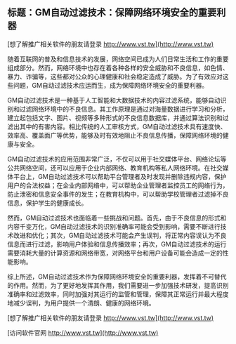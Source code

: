 ## **标题：GM自动过滤技术：保障网络环境安全的重要利器**

[想了解推广相关软件的朋友请登录 http://www.vst.tw](http://www.vst.tw)

随着互联网的普及和信息技术的发展，网络空间已成为人们日常生活和工作的重要组成部分。然而，网络环境中也存在着各种各样的安全威胁和不良信息，如色情、暴力、诈骗等，这些都对公众的心理健康和社会稳定造成了威胁。为了有效应对这些问题，GM自动过滤技术应运而生，成为保障网络环境安全的重要利器。

GM自动过滤技术是一种基于人工智能和大数据技术的内容过滤系统，能够自动识别和过滤网络环境中的不良信息。其工作原理是通过对海量数据进行学习和分析，建立起包括文字、图片、视频等多种形式的不良信息数据库，并通过算法识别和过滤出其中的有害内容。相比传统的人工审核方式，GM自动过滤技术具有速度快、效率高、覆盖面广等优势，能够及时有效地阻止不良信息传播，保障网络环境的健康与安全。

GM自动过滤技术的应用范围非常广泛，不仅可以用于社交媒体平台、网络论坛等公共网络空间，还可以应用于企业内部网络、教育机构等私人网络环境。在社交媒体平台上，GM自动过滤技术可以帮助平台管理者及时发现并删除违规内容，保护用户的合法权益；在企业内部网络中，可以帮助企业管理者监控员工的网络行为，防止泄密和信息安全事件的发生；在教育机构中，可以帮助学校管理者过滤掉不良信息，保护学生的健康成长。

然而，GM自动过滤技术也面临着一些挑战和问题。首先，由于不良信息的形式和内容千变万化，GM自动过滤技术的识别准确率可能会受到影响，需要不断进行技术改进和优化；其次，GM自动过滤技术可能会产生误判，将正常内容误认为不良信息而进行过滤，影响用户体验和信息传播效率；再次，GM自动过滤技术的运行需要消耗大量的计算资源和网络带宽，对网络平台和用户设备可能会造成一定的性能影响。

综上所述，GM自动过滤技术作为保障网络环境安全的重要利器，发挥着不可替代的作用。然而，为了更好地发挥其作用，我们需要进一步加强技术研发，提高识别准确率和过滤效率，同时加强对其运行的监管和管理，保障其正常运行并最大程度地减少误判，为用户提供一个清朗、健康的网络环境。

[想了解推广相关软件的朋友请登录 http://www.vst.tw](http://www.vst.tw)


[访问软件官网 http://www.vst.tw](http://www.vst.tw)
